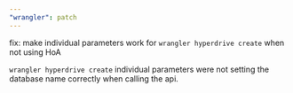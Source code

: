 ```yaml
---
"wrangler": patch
---
```


fix: make individual parameters work for `wrangler hyperdrive create` when not using HoA

`wrangler hyperdrive create` individual parameters were not setting the database name correctly when calling the api.
